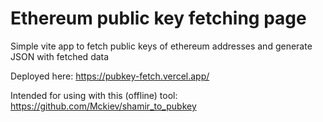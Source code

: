 # Ethereum public key fetching page

Simple vite app to fetch public keys of ethereum addresses and generate JSON with fetched data

Deployed here: https://pubkey-fetch.vercel.app/

Intended for using with this (offline) tool: https://github.com/Mckiev/shamir_to_pubkey


